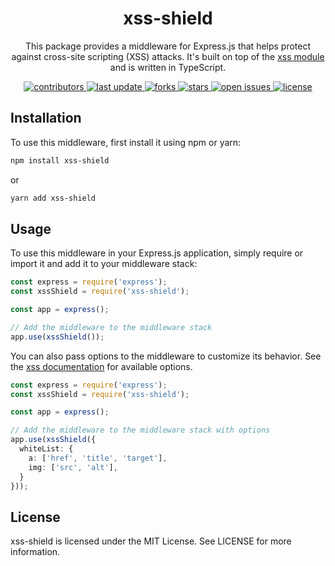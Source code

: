 <div align="center">

  <h1>xss-shield</h1>
  
  <p>
   This package provides a middleware for Express.js that helps protect against cross-site scripting (XSS) attacks. It's built on top of the <a href="https://www.npmjs.com/package/xss">xss module</a> and is written in TypeScript.
 
  </p>
  
  
<!-- Badges -->
<p>
  <a href="https://github.com/Louis3797/xss-shield/graphs/contributors">
    <img src="https://img.shields.io/github/contributors/Louis3797/xss-shield" alt="contributors" />
  </a>
  <a href="">
    <img src="https://img.shields.io/github/last-commit/Louis3797/xss-shield" alt="last update" />
  </a>
  <a href="https://github.com/Louis3797/xss-shield/network/members">
    <img src="https://img.shields.io/github/forks/Louis3797/xss-shield" alt="forks" />
  </a>
  <a href="https://github.com/Louis3797/xss-shield/stargazers">
    <img src="https://img.shields.io/github/stars/Louis3797/xss-shield" alt="stars" />
  </a>
  <a href="https://github.com/Louis3797/xss-shield/issues/">
    <img src="https://img.shields.io/github/issues/Louis3797/xss-shield" alt="open issues" />
  </a>
  <a href="https://github.com/Louis3797/xss-shield/blob/main/LICENSE">
    <img src="https://img.shields.io/github/license/Louis3797/xss-shield.svg" alt="license" />
  </a>
</p>

</div>

## Installation

To use this middleware, first install it using npm or yarn:
```bash
npm install xss-shield
```

or 

```bash
yarn add xss-shield
```


## Usage
To use this middleware in your Express.js application, simply require or import it and add it to your middleware stack:

```ts
const express = require('express'); 
const xssShield = require('xss-shield');

const app = express();

// Add the middleware to the middleware stack
app.use(xssShield());
```

You can also pass options to the middleware to customize its behavior. See the [xss documentation](https://jsxss.com/en/options.html) for available options.

```ts
const express = require('express'); 
const xssShield = require('xss-shield');

const app = express();

// Add the middleware to the middleware stack with options
app.use(xssShield({
  whiteList: {
    a: ['href', 'title', 'target'],
    img: ['src', 'alt'],
  }
}));
```

## License
xss-shield is licensed under the MIT License. See LICENSE for more information.